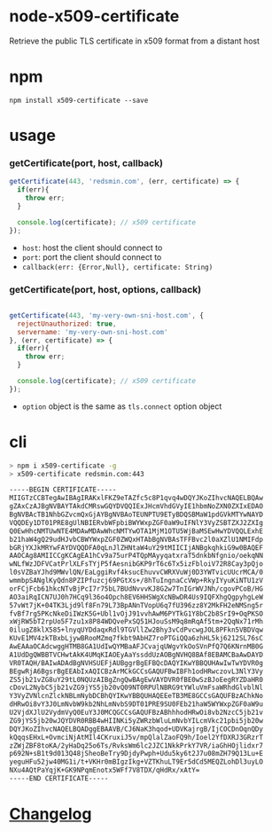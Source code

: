 # node-x509-certificate
Retrieve the public TLS certificate in x509 format from a distant host

# npm

```shell
npm install x509-certificate --save
```

# usage

### getCertificate(port, host, callback)

```js
getCertificate(443, 'redsmin.com', (err, certificate) => {
  if(err){
    throw err;
  }

  console.log(certificate); // x509 certificate
});
```

- `host`: host the client should connect to
- `port`: port the client should connect to
- `callback(err: {Error,Null}, certificate: String)`

### getCertificate(port, host, options, callback)

```js

getCertificate(443, 'my-very-own-sni-host.com', {
  rejectUnauthorized: true,
  servername: 'my-very-own-sni-host.com'
}, (err, certificate) => {
  if(err){
    throw err;
  }

  console.log(certificate); // x509 certificate
});
```

- `option` object is the same as `tls.connect` option object

# cli

```bash
> npm i x509-certificate -g
> x509-certificate redsmin.com:443

-----BEGIN CERTIFICATE-----
MIIGTzCCBTegAwIBAgIRAKxlFKZ9eTAZfc5c8P1qvq4wDQYJKoZIhvcNAQELBQAw
gZAxCzAJBgNVBAYTAkdCMRswGQYDVQQIExJHcmVhdGVyIE1hbmNoZXN0ZXIxEDAO
BgNVBAcTB1NhbGZvcmQxGjAYBgNVBAoTEUNPTU9ETyBDQSBMaW1pdGVkMTYwNAYD
VQQDEy1DT01PRE8gUlNBIERvbWFpbiBWYWxpZGF0aW9uIFNlY3VyZSBTZXJ2ZXIg
Q0EwHhcNMTUwNTE4MDAwMDAwWhcNMTYwOTA1MjM1OTU5WjBaMSEwHwYDVQQLExhE
b21haW4gQ29udHJvbCBWYWxpZGF0ZWQxHTAbBgNVBAsTFFBvc2l0aXZlU1NMIFdp
bGRjYXJkMRYwFAYDVQQDFA0qLnJlZHNtaW4uY29tMIICIjANBgkqhkiG9w0BAQEF
AAOCAg8AMIICCgKCAgEA1hCv9a75urP4TQpMAyyqatxraT5dnkbNfgnio/oekqNN
wNLfWzJDFVCatPrlXLFsTYjP5fAesnibGKP9rT6c6Tx5izFbloiV72R8Cay3pQjo
l0sVZBaYJhd9MWvlQN/EaLggiRvf4ksucEhuvvCWRXVuWj0D3YWTvicUUcrMCA/0
wmmbpSANglKyQdn8PZIPfuzcj69PGtXs+/8hTuIngnaCcVWp+RkyIYyuKiNTU1zV
orFCjFcb61hkcNTvBjPcI7r75bL7BUdNvvvKJ8G2w7TnIGrWVJNh/cgovPCoB/HG
AO3aiRqICN7UJ0h7HCq9l36o4Opch8EV6HHSWgXcNBwDR4Us9IQFXhgQgpyhgLeW
57vWt7jK+04TK3Ljd9lf8Fn79L73BpANnTVopU6q7fU396zz8Y2MkFH2eNMSng5r
fvBf7rg5PKcNkeDiIWzK5G+Ubl1vOjJ91vvhAwM6PYTkG1Y8bC2b8SrI9+OqPKSO
xWjRW5bT2rpUo5F7zu1x8P84WDQvePxSQ51HJouSsM9q8mRqAf5tm+2QqNx71rMh
0ilugZ8klX585+lnyqUYDdaqxRdl9TGVllZw2Bhy3vCdPvcwgJOL8PFkn5VBDVqw
KUvE1MV4zkTBxbLjywBRooMZmq7fkbt9AbHZ7roPTGiQQa6zhHL5kj6212SL76sC
AwEAAaOCAdcwggHTMB8GA1UdIwQYMBaAFJCvajqUWgvYkOoSVnPfQ7Q6KNrnMB0G
A1UdDgQWBBTVCHwtAkK4UMqKIAOEyAaYssddUzAOBgNVHQ8BAf8EBAMCBaAwDAYD
VR0TAQH/BAIwADAdBgNVHSUEFjAUBggrBgEFBQcDAQYIKwYBBQUHAwIwTwYDVR0g
BEgwRjA6BgsrBgEEAbIxAQICBzArMCkGCCsGAQUFBwIBFh1odHRwczovL3NlY3Vy
ZS5jb21vZG8uY29tL0NQUzAIBgZngQwBAgEwVAYDVR0fBE0wSzBJoEegRYZDaHR0
cDovL2NybC5jb21vZG9jYS5jb20vQ09NT0RPUlNBRG9tYWluVmFsaWRhdGlvblNl
Y3VyZVNlcnZlckNBLmNybDCBhQYIKwYBBQUHAQEEeTB3ME8GCCsGAQUFBzAChkNo
dHRwOi8vY3J0LmNvbW9kb2NhLmNvbS9DT01PRE9SU0FEb21haW5WYWxpZGF0aW9u
U2VjdXJlU2VydmVyQ0EuY3J0MCQGCCsGAQUFBzABhhhodHRwOi8vb2NzcC5jb21v
ZG9jYS5jb20wJQYDVR0RBB4wHIINKi5yZWRzbWluLmNvbYILcmVkc21pbi5jb20w
DQYJKoZIhvcNAQELBQADggEBAAVB/CJ6NaK3hqod+UDVKajrgB/IjCOCDnOqnQDy
kQqqsEHxL+OvmciNjAtMIl4CKruxiJ5v/mpQlalZaoFQ9h/Ioel2YfDXRJ3GRzrT
zZWjZBF8toKA/2yHaDq25o6Ts/RvksWm6lc2JZC1NkkPrkY7VR/iaGhHOjlidxr7
p692N+sB1t9d013Q48jSheoBeTry9DjdyPwph+Udu5ky6t2J7u08mZH79Q13Lu+E
yeguHFu52jw40MG1i/t+VKHr0mBIgzIkg+VZTKhuLT9Er5dCd5MEQZLohDl3uyLO
NXu4AQtPaYqjK+GK9NPqmEnotx5WFf7V8TDX/qHdRx/xAtY=
-----END CERTIFICATE-----
```

# [Changelog](/CHANGELOG.md)
